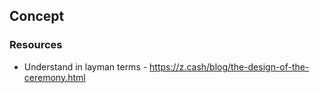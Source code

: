 ## Concept


### Resources
* Understand in layman terms - https://z.cash/blog/the-design-of-the-ceremony.html
